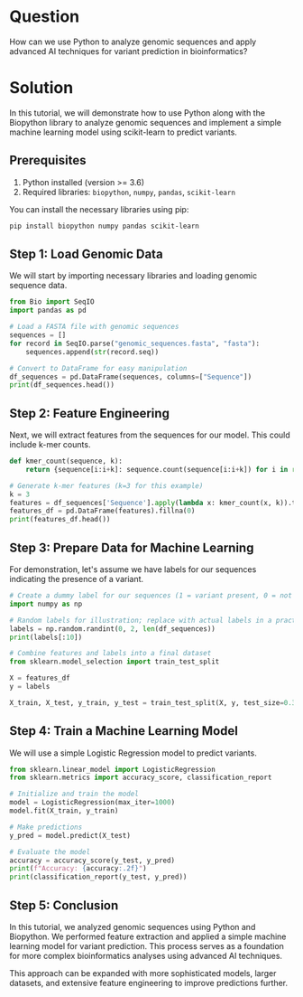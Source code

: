 # Question
How can we use Python to analyze genomic sequences and apply advanced AI techniques for variant prediction in bioinformatics?

# Solution

In this tutorial, we will demonstrate how to use Python along with the Biopython library to analyze genomic sequences and implement a simple machine learning model using scikit-learn to predict variants.

## Prerequisites
1. Python installed (version >= 3.6)
2. Required libraries: `biopython`, `numpy`, `pandas`, `scikit-learn`

You can install the necessary libraries using pip:

```bash
pip install biopython numpy pandas scikit-learn
```

## Step 1: Load Genomic Data

We will start by importing necessary libraries and loading genomic sequence data.

```python
from Bio import SeqIO
import pandas as pd

# Load a FASTA file with genomic sequences
sequences = []
for record in SeqIO.parse("genomic_sequences.fasta", "fasta"):
    sequences.append(str(record.seq))

# Convert to DataFrame for easy manipulation
df_sequences = pd.DataFrame(sequences, columns=["Sequence"])
print(df_sequences.head())
```

## Step 2: Feature Engineering

Next, we will extract features from the sequences for our model. This could include k-mer counts.

```python
def kmer_count(sequence, k):
    return {sequence[i:i+k]: sequence.count(sequence[i:i+k]) for i in range(len(sequence) - k + 1)}

# Generate k-mer features (k=3 for this example)
k = 3
features = df_sequences['Sequence'].apply(lambda x: kmer_count(x, k)).tolist()
features_df = pd.DataFrame(features).fillna(0)
print(features_df.head())
```

## Step 3: Prepare Data for Machine Learning

For demonstration, let's assume we have labels for our sequences indicating the presence of a variant.

```python
# Create a dummy label for our sequences (1 = variant present, 0 = not present)
import numpy as np

# Random labels for illustration; replace with actual labels in a practical scenario
labels = np.random.randint(0, 2, len(df_sequences))
print(labels[:10])

# Combine features and labels into a final dataset
from sklearn.model_selection import train_test_split

X = features_df
y = labels

X_train, X_test, y_train, y_test = train_test_split(X, y, test_size=0.3, random_state=42)
```

## Step 4: Train a Machine Learning Model

We will use a simple Logistic Regression model to predict variants.

```python
from sklearn.linear_model import LogisticRegression
from sklearn.metrics import accuracy_score, classification_report

# Initialize and train the model
model = LogisticRegression(max_iter=1000)
model.fit(X_train, y_train)

# Make predictions
y_pred = model.predict(X_test)

# Evaluate the model
accuracy = accuracy_score(y_test, y_pred)
print(f"Accuracy: {accuracy:.2f}")
print(classification_report(y_test, y_pred))
```

## Step 5: Conclusion

In this tutorial, we analyzed genomic sequences using Python and Biopython. We performed feature extraction and applied a simple machine learning model for variant prediction. This process serves as a foundation for more complex bioinformatics analyses using advanced AI techniques. 

This approach can be expanded with more sophisticated models, larger datasets, and extensive feature engineering to improve predictions further.